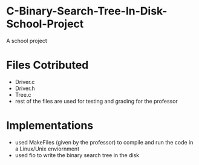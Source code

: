 # C-Binary-Search-Tree-In-Disk-School-Project
A school project

# Files Cotributed 
- Driver.c
- Driver.h
- Tree.c
- rest of the files are used for testing and grading for the professor

# Implementations
- used MakeFiles (given by the professor) to compile and run the code in a Linux/Unix enviornment
- used fio to write the binary search tree in the disk
